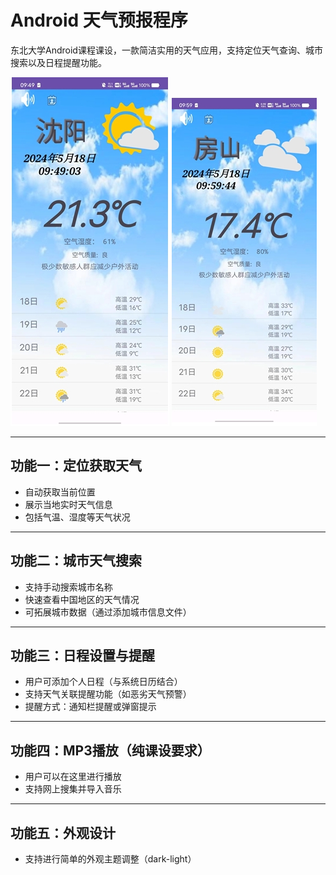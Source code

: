 # Android 天气预报程序

东北大学Android课程课设，一款简洁实用的天气应用，支持定位天气查询、城市搜索以及日程提醒功能。
  
![主页图片](/doc/main.png)
![选择图片](/doc/select.png)

---

## 功能一：定位获取天气

- 自动获取当前位置
- 展示当地实时天气信息
- 包括气温、湿度等天气状况

---

## 功能二：城市天气搜索

- 支持手动搜索城市名称
- 快速查看中国地区的天气情况
- 可拓展城市数据（通过添加城市信息文件）

---

## 功能三：日程设置与提醒

- 用户可添加个人日程（与系统日历结合）
- 支持天气关联提醒功能（如恶劣天气预警）
- 提醒方式：通知栏提醒或弹窗提示

---

## 功能四：MP3播放（纯课设要求）
- 用户可以在这里进行播放
- 支持网上搜集并导入音乐

---

## 功能五：外观设计
- 支持进行简单的外观主题调整（dark-light）

